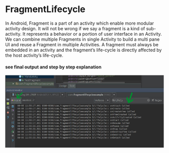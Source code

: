 # FragmentLifecycle
In Android, Fragment is a part of an activity which enable more modular activity design. 
It will not be wrong if we say a fragment is a kind of sub-activity.
It represents a behavior or a portion of user interface in an Activity. 
We can combine multiple Fragments in single Activity to build a multi pane UI and reuse a Fragment in multiple Activities. 
A fragment must always be embedded in an activity and the fragment’s life-cycle is directly affected by the host activity’s life-cycle.

#### see final output and step by step explanation

<img src="screenshot/Fragment-Life-Cycle-Example-In-Android-Studio.jpg">

